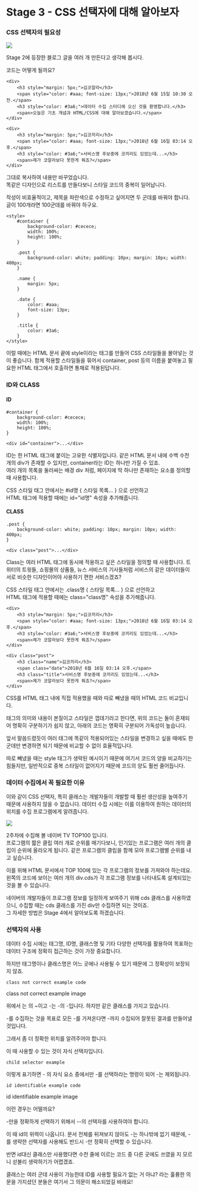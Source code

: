 # Stage 3 - CSS 선택자에 대해 알아보자

### CSS 선택자의 필요성

![](../.gitbook/assets/image%20%2820%29.png)

Stage 2에 등장한 블로그 글을 여러 개 만든다고 생각해 봅시다.

코드는 어떻게 될까요?

```markup
<div>
    <h3 style="margin: 5px;">김코알라</h3>
    <span style="color: #aaa; font-size: 13px;">2018년 6월 15일 10:30 오전.</span>
    <h3 style="color: #3a6;">데이터 수집 스터디에 오신 것을 환영합니다.</h3>
    <span>오늘은 기초 개념과 HTML/CSS에 대해 알아보겠습니다.</span>
</div>

<div>
    <h3 style="margin: 5px;">김코끼리</h3>
    <span style="color: #aaa; font-size: 13px;">2018년 6월 16일 03:14 오후.</span>
    <h3 style="color: #3a6;">서비스명 후보중에 코끼리도 있었는데...</h3>
    <span>제가 코알라보다 못한게 뭐죠?</span>
</div>
```

그대로 복사하여 내용만 바꾸었습니다.  
똑같은 디자인으로 리스트를 만들다보니 스타일 코드의 중복이 일어납니다.

작성이 비효율적이고, 제목을 파란색으로 수정하고 싶어지면 두 군데를 바꿔야 합니다. 글이 100개라면 100군데를 바꿔야 하구요.

```markup
<style>
    #container {
        background-color: #cecece;
        width: 100%;
        height: 100%;
    }

    .post {
        background-color: white; padding: 10px; margin: 10px; width: 400px;
    }

    .name {
        margin: 5px;
    }

    .date {
        color: #aaa;
        font-size: 13px;
    }

    .title {
        color: #3a6;
    }
</style>
```

이럴 때에는 HTML 문서 끝에 style이라는 태그를 만들어 CSS 스타일들을 몰아넣는 것이 좋습니다. 함께 적용할 스타일들을 묶어서 container, post 등의 이름을 붙여놓고 필요한 HTML 태그에서 호출하면 통채로 적용된답니다.



### ID와 CLASS

#### ID

```markup
#container {
    background-color: #cecece;
    width: 100%;
    height: 100%;
}
```

```text
<div id="container">...</div>
```

ID는 한 HTML 태그에 붙이는 고유한 식별자입니다. 같은 HTML 문서 내에 수백 수천 개의 div가 존재할 수 있지만, container라는 ID는 하나만 가질 수 있죠.  
여러 개의 목록을 둘러싸는 배경 div 처럼, 페이지에 딱 하나만 존재하는 요소를 정의할 때 사용합니다.

CSS 스타일 태그 안에서는 \#id명 { 스타일 목록... } 으로 선언하고  
HTML 태그에 적용할 때에는 id="id명" 속성을 추가해줍니다.



#### CLASS

```text
.post {
    background-color: white; padding: 10px; margin: 10px; width: 400px;
}
```

```text
<div class="post">...</div>
```

Class는 여러 HTML 태그에 동시에 적용하고 싶은 스타일을 정의할 때 사용합니다. 트위터의 트윗들, 쇼핑몰의 상품들, 뉴스 서비스의 기사들처럼 서비스의 같은 데이터들이 서로 비슷한 디자인이어야 사용하기 편한 서비스겠죠?

CSS 스타일 태그 안에서는 .class명 { 스타일 목록... } 으로 선언하고  
HTML 태그에 적용할 때에는 class="class명" 속성을 추가해줍니다.

```text
<div>
    <h3 style="margin: 5px;">김코끼리</h3>
    <span style="color: #aaa; font-size: 13px;">2018년 6월 16일 03:14 오후.</span>
    <h3 style="color: #3a6;">서비스명 후보중에 코끼리도 있었는데...</h3>
    <span>제가 코알라보다 못한게 뭐죠?</span>
</div>
```

```text
<div class="post">
    <h3 class="name">김코끼리</h3>
    <span class="date">2018년 6월 16일 03:14 오후.</span>
    <h3 class="title">서비스명 후보중에 코끼리도 있었는데...</h3>
    <span>제가 코알라보다 못한게 뭐죠?</span>
</div>
```

CSS를 HTML 태그 내에 직접 적용했을 때와 따로 빼냈을 때의 HTML 코드 비교입니다.

태그의 의미와 내용이 본질이고 스타일은 껍데기라고 한다면, 위의 코드는 둘이 혼재되어 명확히 구분하기가 쉽지 않고, 아래의 코드는 명확히 구분되어 가독성이 높습니다.

앞서 말씀드렸듯이 여러 태그에 똑같이 적용되어있는 스타일을 변경하고 싶을 때에도 한 군데만 변경하면 되기 때문에 비교할 수 없이 효율적입니다.

따로 빼냈을 때는 style 태그가 생략된 예시이기 때문에 여기서 코드의 양을 비교하기는 힘들지만, 일반적으로 중복 스타일이 없어지기 때문에 코드의 양도 훨씬 줄어듭니다.



### 데이터 수집에서 꼭 필요한 이유

이와 같이 CSS 선택자, 특히 클래스는 개발자들이 개발할 때 훨씬 생산성을 높여주기 때문에 사용하지 않을 수 없습니다. 데이터 수집 시에는 이를 이용하여 원하는 데이터의 위치를 수집 프로그램에게 알려줍니다.

![](../.gitbook/assets/image%20%2838%29.png)

2주차에 수집해 볼 네이버 TV TOP100 입니다.  
프로그램의 짧은 클립 여러 개로 순위를 매기다보니, 인기있는 프로그램은 여러 개의 클립이 순위에 올라오게 됩니다. 같은 프로그램의 클립을 함께 모아 프로그램별 순위를 내고 싶습니다.

이를 위해 HTML 문서에서 TOP 100에 있는 각 프로그램의 정보를 가져와야 하는데요.  
왼쪽의 코드에 보이는 여러 개의 div.cds가 각 프로그램 정보를 나타내도록 설계되있는 것을 볼 수 있습니다.

네이버의 개발자들이 프로그램 정보를 일정하게 보여주기 위해 cds 클래스를 사용하였으니, 수집할 때는 cds 클래스를 가진 div만 수집하면 되는 것이죠.  
그 자세한 방법은 Stage 4에서 알아보도록 하겠습니다.



### 선택자의 사용

데이터 수집 시에는 태그명, ID명, 클래스명 및 기타 다양한 선택자를 활용하여 목표하는 데이터 구조에 정확히 접근하는 것이 가장 중요합니다.

하지만 태그명이나 클래스명은 어느 곳에나 사용될 수 있기 때문에 그 정확성이 보장되지 않죠.

```text
class not correct example code
```

class not correct example image

위에서 는 의 ~이고 -는 -의 -입니다. 하지만 같은 클래스를 가지고 있습니다.

-를 수집하는 것을 목표로 모든 -를 가져온다면 -까지 수집되어 잘못된 결과를 만들어낼 것입니다.

그래서 좀 더 정확한 위치를 알려주어야 합니다.

이 때 사용할 수 있는 것이 자식 선택자입니다.

```text
child selector example
```

이렇게 표기하면 - 의 자식 요소 중에서만 -를 선택하라는 명령이 되어 -는 제외됩니다.



```text
id identifiable example code
```

id identifiable example image

이런 경우는 어떨까요?

-만을 정확하게 선택하기 위해서 --의 선택자를 사용하여야 합니다.

이 때 id의 위력이 나옵니다. 문서 전체를 뒤져보지 않아도 -는 하나밖에 없기 때문에, -를 생략한 선택자를 사용해도 반드시 -만 정확히 선택할 수 있습니다.

반면 id대신 클래스만 사용했다면 수천 줄에 이르는 코드 중 다른 곳에도 쓰였을 지 모르니 섣불리 생략하기가 어렵겠죠.

클래스는 여러 군데 사용이 가능한데 ID를 사용할 필요가 없는 거 아냐? 라는 훌륭한 의문을 가지셨던 분들은 여기서 그 의문이 해소되었길 바래요!



